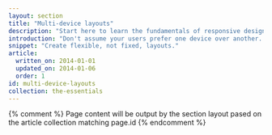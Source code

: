 ```yaml
---
layout: section
title: "Multi-device layouts"
description: "Start here to learn the fundamentals of responsive design. We've taken a show-and-code approach: showing how design principles look to your users and how to code them."
introduction: "Don't assume your users prefer one device over another. Instead, create sites, apps, and experiences that scale well across all devices. Provide a great experience no matter what device they choose."
snippet: "Create flexible, not fixed, layouts."
article:
  written_on: 2014-01-01
  updated_on: 2014-01-06
  order: 1
id: multi-device-layouts
collection: the-essentials
---
```


{% comment %}
Page content will be output by the section layout pased on the article collection matching page.id
{% endcomment %}
